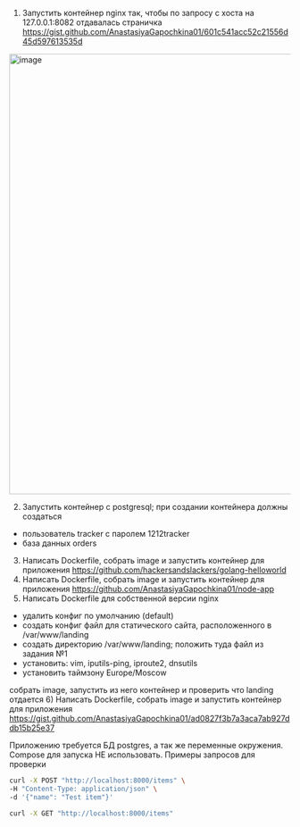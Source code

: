 1) Запустить контейнер nginx так, чтобы по запросу с хоста на 127.0.0.1:8082 отдавалась страничка https://gist.github.com/AnastasiyaGapochkina01/601c541acc52c21556d45d597613535d
<img width="1440" height="789" alt="image" src="https://github.com/user-attachments/assets/4f1cb44f-b82d-41b9-a087-363321928745" />

2) Запустить контейнер с postgresql; при создании контейнера должны создаться
- пользователь tracker с паролем 1212tracker
- база данных orders

3) Написать Dockerfile, собрать image и запустить контейнер для приложения https://github.com/hackersandslackers/golang-helloworld
4) Написать Dockerfile, собрать image и запустить контейнер для приложения https://github.com/AnastasiyaGapochkina01/node-app
5) Написать Dockerfile для собственной версии nginx
- удалить конфиг по умолчанию (default)
- создать конфиг файл для статического сайта, расположенного в /var/www/landing
- создать директорию /var/www/landing; положить туда файл из задания №1
- установить: vim, iputils-ping, iproute2, dnsutils
- установить таймзону Europe/Moscow

собрать image, запустить из него контейнер и проверить что landing отдается
6) Написать Dockerfile, собрать image и запустить контейнер для приложения https://gist.github.com/AnastasiyaGapochkina01/ad0827f3b7a3aca7ab927ddb15b25e37

Приложению требуется БД postgres, а так же переменные окружения. Compose для запуска НЕ использовать. Примеры запросов для проверки
```bash
curl -X POST "http://localhost:8000/items" \
-H "Content-Type: application/json" \
-d '{"name": "Test item"}'

curl -X GET "http://localhost:8000/items"
```

